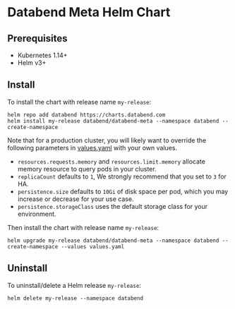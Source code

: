 # Databend Meta Helm Chart

## Prerequisites

- Kubernetes 1.14+
- Helm v3+

## Install

To install the chart with release name `my-release`:

```
helm repo add databend https://charts.databend.com
helm install my-release databend/databend-meta --namespace databend --create-namespace
```

Note that for a production cluster, you will likely want to override the following parameters in [values.yaml](values.yaml) with your own values.

- `resources.requests.memory` and `resources.limit.memory` allocate memory resource to query pods in your cluster.
- `replicaCount` defaults to `1`, We strongly recommend that you set to `3` for HA.
- `persistence.size` defaults to `10Gi` of disk space per pod, which you may increase or decrease for your use case.
- `persistence.storageClass` uses the default storage class for your environment.

Then install the chart with release name `my-release`:

```
helm upgrade my-release databend/databend-meta --namespace databend --create-namespace --values values.yaml
```

## Uninstall

To uninstall/delete a Helm release `my-release`:

```
helm delete my-release --namespace databend
```
